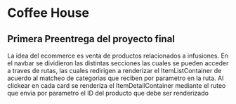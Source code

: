 # Coffee House

## Primera Preentrega del proyecto final

La idea del ecommerce es venta de productos relacionados a infusiones.
En el navbar se dividieron las distintas secciones las cuales se pueden acceder a traves de rutas, las cuales redirigen a renderizar el ItemListContainer de acuerdo al matcheo de categorias que reciben por parametro en la ruta. Al clickear en cada card se renderiza el ItemDetailContainer mediante el ruteo que envia por parametro el ID del producto que debe ser renderizado 